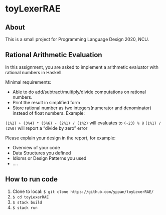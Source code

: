 # toyLexerRAE

## About 

This is a small project for Programming Language Design 2020, NCU.

## Rational Arithmetic Evaluation

In this assignment, you are asked to implement a arithmetic evaluator with rational numbers in Haskell.

Minimal requirements:

- Able to do add/subtract/multiply/divide computations on rational numbers.
- Print the result in simplified form
- Store rational number as two integers(numerator and denominator) instead of float numbers.
Example:

`(1%2) + (3%4) * (5%6) - (2%1) / (1%2)` will evaluates to `(-23) % 8` 
`(1%1) / (2%0)` will report a “divide by zero” error

Please explain your design in the report, for example:

- Overview of your code
- Data Structures you defined
- Idioms or Design Patterns you used
- ....

## How to run code 

1. Clone to local: 
   `$ git clone https://github.com/yppan/toyLexerRAE/`
2. `$ cd toyLexerRAE`
3. `$ stack build`
4. `$ stack run`
